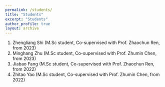 ```yaml
---
permalink: /students/
title: "Students"
excerpt: "Students"
author_profile: true
layout: archive
---
```


1. Zhengliang Shi (M.Sc student, Co-supervised with Prof. Zhaochun Ren, from 2023)
2. Minghang Zhu (M.Sc student, Co-supervised with Prof. Zhumin Chen, from 2023)
3. Jiabao Fang (M.Sc student, Co-supervised with Prof. Zhaochun Ren, from 2022)
4. Zhitao Yao (M.Sc student, Co-supervised with Prof. Zhumin Chen, from 2022)
